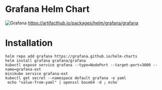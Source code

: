 # Grafana Helm Chart
![Grafana](https://img.shields.io/badge/grafana-%23F46800.svg?style=for-the-badge&logo=grafana&logoColor=white)
https://artifacthub.io/packages/helm/grafana/grafana
# Installation 
````shell
helm repo add grafana https://grafana.github.io/helm-charts
helm install grafana grafana/grafana
kubectl expose service grafana --type=NodePort --target-port=3000 --name=grafana-ext
minikube service grafana-ext
kubectl get secret --namespace default grafana -o yaml
 echo "value-from-yaml" | openssl base64 -d ; echo
````